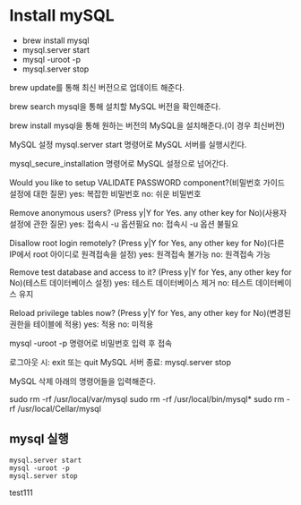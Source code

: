 # Install mySQL
- brew install mysql
- mysql.server start
- mysql -uroot -p
- mysql.server stop 


brew update를 통해 최신 버전으로 업데이트 해준다.

brew search mysql을 통해 설치할 MySQL 버전을 확인해준다.

brew install mysql을 통해 원하는 버전의 MySQL을 설치해준다.(이 경우 최신버전)

MySQL 설정
mysql.server start 명령어로 MySQL 서버를 실행시킨다.

mysql_secure_installation 명령어로 MySQL 설정으로 넘어간다.

Would you like to setup VALIDATE PASSWORD component?(비밀번호 가이드 설정에 대한 질문)
yes: 복잡한 비밀번호
no: 쉬운 비밀번호

Remove anonymous users? (Press y|Y for Yes. any other key for No)(사용자 설정에 관한 질문)
yes: 접속시 -u 옵션필요
no: 접속시 -u 옵션 불필요

Disallow root login remotely? (Press y|Y for Yes, any other key for No)(다른 IP에서 root 아이디로 원격접속을 설정)
yes: 원격접속 불가능
no: 원격접속 가능

Remove test database and access to it? (Press y|Y for Yes, any other key for No)(테스트 데이터베이스 설정)
yes: 테스트 데이터베이스 제거
no: 테스트 데이터베이스 유지

Reload privilege tables now? (Press y|Y for Yes, any other key for No)(변경된 권한을 테이블에 적용)
yes: 적용
no: 미적용

mysql -uroot -p 명령어로 비밀번호 입력 후 접속


로그아웃 시: exit 또는 quit
MySQL 서버 종료: mysql.server stop

MySQL 삭제
아래의 명령어들을 입력해준다.

sudo rm -rf /usr/local/var/mysql
sudo rm -rf /usr/local/bin/mysql*
sudo rm -rf /usr/local/Cellar/mysql

## mysql 실행

```
mysql.server start
mysql -uroot -p
mysql.server stop
```

test111
